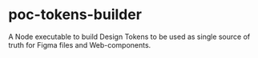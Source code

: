 # poc-tokens-builder
A Node executable to build Design Tokens to be used as single source of truth for Figma files and Web-components.
